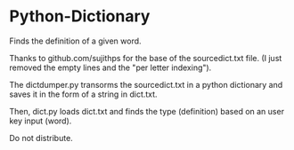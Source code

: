 # Python-Dictionary
Finds the definition of a given word.

Thanks to github.com/sujithps for the base of the sourcedict.txt file.
(I just removed the empty lines and the "per letter indexing").

The dictdumper.py transorms the sourcedict.txt in a python dictionary and saves it in
the form of a string in dict.txt.

Then, dict.py loads dict.txt and finds the type (definition) based on an user key input (word).

Do not distribute.
